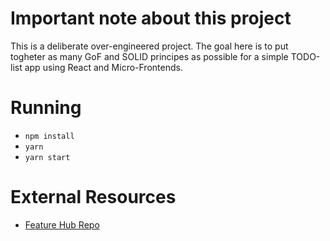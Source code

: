 # Important note about this project
This is a deliberate over-engineered project. The goal here is to put togheter as many GoF and SOLID principes as possible for a simple TODO-list app using React and Micro-Frontends.

# Running
 - `npm install`
 - `yarn`
 - `yarn start`

# External Resources
 - [Feature Hub Repo](https://github.com/sinnerschrader/feature-hub)
